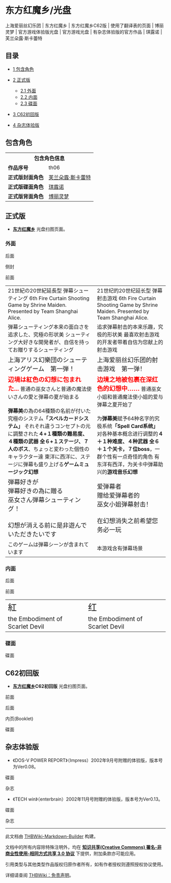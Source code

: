 # 东方红魔乡/光盘

<!-- source html: G:\repos\THBWiki-Markdown-Builder\THBWikiMarkdown\Temp\main\9\92\ns0%3A%E4%B8%9C%E6%96%B9%E7%BA%A2%E9%AD%94%E4%B9%A1%2F%E5%85%89%E7%9B%98.html -->

上海爱丽丝幻乐团 | 东方红魔乡 | 东方红魔乡C62版 | 使用了翻译表的页面 | 博丽灵梦 | 官方游戏体验版光盘 | 官方游戏光盘 | 有杂志体验版的官方作品 | 琪露诺 | 芙兰朵露·斯卡蕾特

  
  

  


## 目录

- [1 包含角色](#包含角色)
- [2 正式版](#正式版)

  - [2.1 外面](#外面)
  - [2.2 内面](#内面)
  - [2.3 碟面](#碟面)



- [3 C62初回版](#C62初回版)
- [4 杂志体验版](#杂志体验版)





## 包含角色

<table>
<tbody><tr><th colspan="2">包含角色信息</th></tr><tr><td><b>作品序号</b></td><td>th06</td></tr><tr><td><b>正式版封面角色</b></td><td><a href="./芙兰朵露·斯卡蕾特.md" title="芙兰朵露·斯卡蕾特">芙兰朵露·斯卡蕾特</a></td></tr><tr><td><b>正式版碟面角色</b></td><td><a href="./琪露诺.md" title="琪露诺">琪露诺</a></td></tr><tr><td><b>正式版背面角色</b></td><td><a href="./博丽灵梦.md" title="博丽灵梦">博丽灵梦</a></td></tr></tbody></table>



## 正式版
-  **[东方红魔乡](./东方红魔乡.md)** 光盘扫图页面。


### 外面



[](./文件-东方红魔乡cover4.jpg.md)

后面


[](./文件-东方红魔乡side.jpg.md)
侧封


[](./文件-东方红魔乡cover1.jpg.md)
前面




  
  

  


<table><tbody><tr class="tt-content" id="外面-1" data-pos="&#91;&quot;\u5916\u9762&quot;,1&#93;"><td class="tt-ja" lang="ja"><div class="poem">21世紀の20世紀延長型 弾幕シューティング 6th Fire Curtain Shooting Game by Shrine Maiden. Presented by Team Shanghai Alice.</div></td><td class="tt-zh" lang="zh"><div class="poem">21世纪的20世纪延长型 弹幕射击游戏 6th Fire Curtain Shooting Game by Shrine Maiden. Presented by Team Shanghai Alice.</div></td></tr><tr class="tt-content" id="外面-2" data-pos="&#91;&quot;\u5916\u9762&quot;,2&#93;"><td class="tt-ja" lang="ja"><div class="poem">弾幕シューティング本来の面白さを追求した、究極の形状美 シューティング大好きな開発者が、自信を持ってお贈りするシューティング</div></td><td class="tt-zh" lang="zh"><div class="poem">追求弹幕射击的本来乐趣，究极的形状美 最喜欢射击游戏的开发者带着自信为您献上的射击游戏</div></td></tr><tr class="tt-content" id="外面-3" data-pos="&#91;&quot;\u5916\u9762&quot;,3&#93;"><td class="tt-ja" lang="ja"><div class="poem"><big>上海アリス幻樂団のシューティングゲーム　第一弾！</big></div></td><td class="tt-zh" lang="zh"><div class="poem"><big>上海爱丽丝幻乐团的射击游戏　第一弹！</big></div></td></tr><tr class="tt-content" id="外面-4" data-pos="&#91;&quot;\u5916\u9762&quot;,4&#93;"><td class="tt-ja" lang="ja"><div class="poem"><big><b><span style="color:red;">辺境は紅色の幻想に包まれた...</span></b></big> 普通の巫女さんと普通の魔法使いさんの愛と弾幕の夏が始まる<br><br><b>弾幕美</b>の為の64種類の名前が付いた究極のシステム<b>「スペルカードシステム」</b> それそれ違うコンセプトの元に調整された<b>４+１種類の難易度、４種類の武器</b> <b>全６+１ステージ、７人のボス</b>、ちょっと変わった個性のキャラクター達 東洋に西洋に、ステージに弾幕も盛り上げる<b>ゲームミュージック幻想</b></div></td><td class="tt-zh" lang="zh"><div class="poem"><big><b><span style="color:red;">边境之地被包裹在深红色的幻想中……</span></b></big> 普通巫女小姐和普通魔法使小姐的爱与弹幕之夏开始了<br><br>为<b>弹幕美</b>赋予64种名字的究极系统<b>「Spell Card系统」</b> 对各种基本概念进行调整的<b>４＋１种难度、４种武器</b> <b>全６＋１个关卡，７位boss</b>，一群个性有一点奇怪的角色 有东洋有西洋，为关卡中弹幕助兴的<b>游戏音乐幻想</b></div></td></tr><tr class="tt-content" id="外面-5" data-pos="&#91;&quot;\u5916\u9762&quot;,5&#93;"><td class="tt-ja" lang="ja"><div class="poem"><big>弾幕好きが<br>弾幕好きの為に贈る<br>巫女さん弾幕シューティング！<br><br>幻想が消える前に是非遊んでいただきたいです</big></div></td><td class="tt-zh" lang="zh"><div class="poem"><big>爱弹幕者<br>赠给爱弹幕者的<br>巫女小姐弹幕射击！<br><br>在幻想消失之前希望您务必一玩</big></div></td></tr><tr class="tt-content" id="外面-6" data-pos="&#91;&quot;\u5916\u9762&quot;,6&#93;"><td class="tt-ja" lang="ja"><div class="poem">このゲームは弾幕シーンが含まれています</div></td><td class="tt-zh" lang="zh"><div class="poem">本游戏含有弹幕场景</div></td></tr></tbody></table>



### 内面



[](./文件-东方红魔乡cover3.jpg.md)

后面


[](./文件-东方红魔乡cover2.jpg.md)
前面




  
  

  


<table><tbody><tr class="tt-content" id="内面-1" data-pos="&#91;&quot;\u5185\u9762&quot;,1&#93;"><td class="tt-ja" lang="ja"><div class="poem"><big><big><big>紅</big></big></big></div></td><td class="tt-zh" lang="zh"><div class="poem"><big><big><big>红</big></big></big></div></td></tr><tr class="tt-content" id="内面-2" data-pos="&#91;&quot;\u5185\u9762&quot;,2&#93;"><td class="tt-ja" lang="ja"><div class="poem"><big>the Embodiment of Scarlet Devil</big></div></td><td class="tt-zh" lang="zh"><div class="poem"><big>the Embodiment of Scarlet Devil</big></div></td></tr></tbody></table>



### 碟面



[](./文件-东方红魔乡disc.jpg.md)

碟面





## C62初回版
-  **[东方红魔乡](./东方红魔乡.md)C62初回版** 光盘扫图页面。




[](./文件-东方红魔乡C62版cover1.png.md)

前面


[](./文件-东方红魔乡C62版cover2.png.md)
后面


[](./文件-东方红魔乡C62版booklet.png.md)
内页(Booklet)


[](./文件-东方红魔乡C62版disc.png.md)
碟面





## 杂志体验版
- 《DOS-V POWER REPORT》（Impress）2002年9月号附赠的体验版，版本号为Ver0.08。




[](./文件-DOS-V_POWER_REPORT_2002年09月号附带CD-ROM.jpg.md)

碟面


[](./文件-DOS-V_POWER_REPORT_2002年09月号封面.jpg.md)
杂志




- 《TECH win》（enterbrain）2002年11月号附赠的体验版，版本号为Ver0.13。




[](./文件-TECH_Win_2002年11月号附带CD-ROM.jpeg.md)

碟面


[](./文件-TECH_Win_2002年11月号封面.jpg.md)
杂志




  
  

  





---

此文档由 [THBWiki-Markdown-Builder](https://github.com/Delsin-Yu/THBWiki-Markdown-Builder) 构建。

文档中的所有内容除特殊注明外，均在 [**知识共享(Creative Commons) 署名-非商业性使用-相同方式共享 3.0 协议**](https://creativecommons.org/licenses/by-sa/3.0/deed.zh-hans) 下提供，附加条款亦可能应用。

引用类型与其他类型作品版权归原作者所有，如有作者授权则遵照授权协议使用。

详细请查阅 [THBWiki：免责声明](https://thbwiki.cc/THBWiki:%E5%85%8D%E8%B4%A3%E5%A3%B0%E6%98%8E)。

